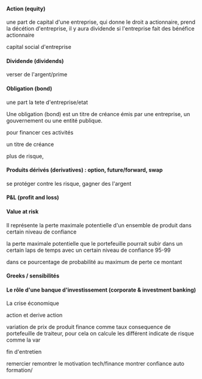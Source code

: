 #### Action (equity) 

une part de capital d'une entreprise, qui donne le droit a actionnaire, prend la décétion d'entreprise, il y aura dividende si l'entreprise fait des bénéfice
actionnaire

capital social d'entreprise

#### Dividende (dividends) 

verser de l'argent/prime

#### Obligation (bond) 

une part la tete d'entreprise/etat

Une obligation (bond) est un titre de créance émis par une entreprise, un gouvernement ou une entité publique.

pour financer ces activités

un titre de créance

plus de risque, 

#### Produits dérivés (derivatives) : option, future/forward, swap

se protéger contre les risque, gagner des l'argent

#### P&L (profit and loss) 

#### Value at risk

Il représente la perte maximale potentielle d'un ensemble de produit dans certain niveau de confiance

la perte maximale potentielle que le portefeuille pourrait subir dans un certain laps de temps avec un certain niveau de confiance 95-99

dans ce pourcentage de probabilité au maximum de perte ce montant

#### Greeks / sensibilités

#### Le rôle d'une banque d'investissement (corporate & investment banking)

La crise économique


action et derive action


variation de prix de produit finance comme taux consequence de portefeuille de traiteur, pour cela on calcule les différent indicate de risque comme la var


fin d'entretien

remercier
remontrer le motivation tech/finance
montrer confiance auto formation/
